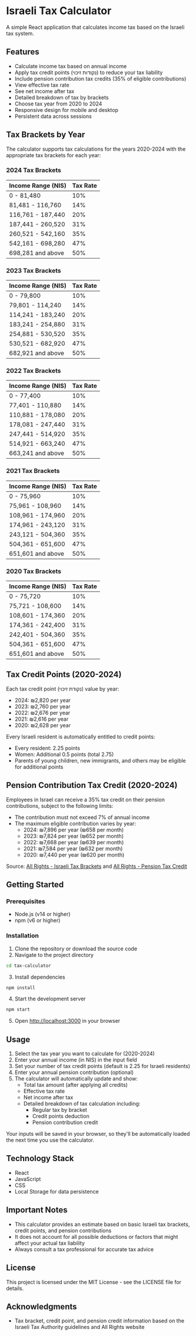 # Israeli Tax Calculator

A simple React application that calculates income tax based on the Israeli tax system.

## Features

- Calculate income tax based on annual income
- Apply tax credit points (נקודות זיכוי) to reduce your tax liability
- Include pension contribution tax credits (35% of eligible contributions)
- View effective tax rate
- See net income after tax
- Detailed breakdown of tax by brackets
- Choose tax year from 2020 to 2024
- Responsive design for mobile and desktop
- Persistent data across sessions

## Tax Brackets by Year

The calculator supports tax calculations for the years 2020-2024 with the appropriate tax brackets for each year:

### 2024 Tax Brackets
| Income Range (NIS)    | Tax Rate |
|-----------------------|----------|
| 0 - 81,480            | 10%      |
| 81,481 - 116,760      | 14%      |
| 116,761 - 187,440     | 20%      |
| 187,441 - 260,520     | 31%      |
| 260,521 - 542,160     | 35%      |
| 542,161 - 698,280     | 47%      |
| 698,281 and above     | 50%      |

### 2023 Tax Brackets
| Income Range (NIS)    | Tax Rate |
|-----------------------|----------|
| 0 - 79,800            | 10%      |
| 79,801 - 114,240      | 14%      |
| 114,241 - 183,240     | 20%      |
| 183,241 - 254,880     | 31%      |
| 254,881 - 530,520     | 35%      |
| 530,521 - 682,920     | 47%      |
| 682,921 and above     | 50%      |

### 2022 Tax Brackets
| Income Range (NIS)    | Tax Rate |
|-----------------------|----------|
| 0 - 77,400            | 10%      |
| 77,401 - 110,880      | 14%      |
| 110,881 - 178,080     | 20%      |
| 178,081 - 247,440     | 31%      |
| 247,441 - 514,920     | 35%      |
| 514,921 - 663,240     | 47%      |
| 663,241 and above     | 50%      |

### 2021 Tax Brackets
| Income Range (NIS)    | Tax Rate |
|-----------------------|----------|
| 0 - 75,960            | 10%      |
| 75,961 - 108,960      | 14%      |
| 108,961 - 174,960     | 20%      |
| 174,961 - 243,120     | 31%      |
| 243,121 - 504,360     | 35%      |
| 504,361 - 651,600     | 47%      |
| 651,601 and above     | 50%      |

### 2020 Tax Brackets
| Income Range (NIS)    | Tax Rate |
|-----------------------|----------|
| 0 - 75,720            | 10%      |
| 75,721 - 108,600      | 14%      |
| 108,601 - 174,360     | 20%      |
| 174,361 - 242,400     | 31%      |
| 242,401 - 504,360     | 35%      |
| 504,361 - 651,600     | 47%      |
| 651,601 and above     | 50%      |

## Tax Credit Points (2020-2024)

Each tax credit point (נקודת זיכוי) value by year:
- 2024: ₪2,820 per year
- 2023: ₪2,760 per year
- 2022: ₪2,676 per year
- 2021: ₪2,616 per year
- 2020: ₪2,628 per year

Every Israeli resident is automatically entitled to credit points:
- Every resident: 2.25 points
- Women: Additional 0.5 points (total 2.75)
- Parents of young children, new immigrants, and others may be eligible for additional points

## Pension Contribution Tax Credit (2020-2024)

Employees in Israel can receive a 35% tax credit on their pension contributions, subject to the following limits:
- The contribution must not exceed 7% of annual income
- The maximum eligible contribution varies by year:
  - 2024: ₪7,896 per year (₪658 per month)
  - 2023: ₪7,824 per year (₪652 per month)
  - 2022: ₪7,668 per year (₪639 per month)
  - 2021: ₪7,584 per year (₪632 per month)
  - 2020: ₪7,440 per year (₪620 per month)

Source: [All Rights - Israeli Tax Brackets](https://www.kolzchut.org.il/he/%D7%9E%D7%93%D7%A8%D7%92%D7%95%D7%AA_%D7%9E%D7%A1_%D7%94%D7%9B%D7%A0%D7%A1%D7%94) and [All Rights - Pension Tax Credit](https://www.kolzchut.org.il/he/%D7%96%D7%99%D7%9B%D7%95%D7%99_%D7%9E%D7%9E%D7%A1_%D7%94%D7%9B%D7%A0%D7%A1%D7%94_%D7%91%D7%92%D7%99%D7%9F_%D7%94%D7%A4%D7%A8%D7%A9%D7%95%D7%AA_%D7%9C%D7%91%D7%99%D7%98%D7%95%D7%97_%D7%A4%D7%A0%D7%A1%D7%99%D7%95%D7%A0%D7%99)

## Getting Started

### Prerequisites

- Node.js (v14 or higher)
- npm (v6 or higher)

### Installation

1. Clone the repository or download the source code
2. Navigate to the project directory

```bash
cd tax-calculator
```

3. Install dependencies

```bash
npm install
```

4. Start the development server

```bash
npm start
```

5. Open [http://localhost:3000](http://localhost:3000) in your browser

## Usage

1. Select the tax year you want to calculate for (2020-2024)
2. Enter your annual income (in NIS) in the input field
3. Set your number of tax credit points (default is 2.25 for Israeli residents)
4. Enter your annual pension contribution (optional)
5. The calculator will automatically update and show:
   - Total tax amount (after applying all credits)
   - Effective tax rate
   - Net income after tax
   - Detailed breakdown of tax calculation including:
     - Regular tax by bracket
     - Credit points deduction
     - Pension contribution credit

Your inputs will be saved in your browser, so they'll be automatically loaded the next time you use the calculator.

## Technology Stack

- React
- JavaScript
- CSS
- Local Storage for data persistence

## Important Notes

- This calculator provides an estimate based on basic Israeli tax brackets, credit points, and pension contributions
- It does not account for all possible deductions or factors that might affect your actual tax liability
- Always consult a tax professional for accurate tax advice

## License

This project is licensed under the MIT License - see the LICENSE file for details.

## Acknowledgments

- Tax bracket, credit point, and pension credit information based on the Israeli Tax Authority guidelines and All Rights website

